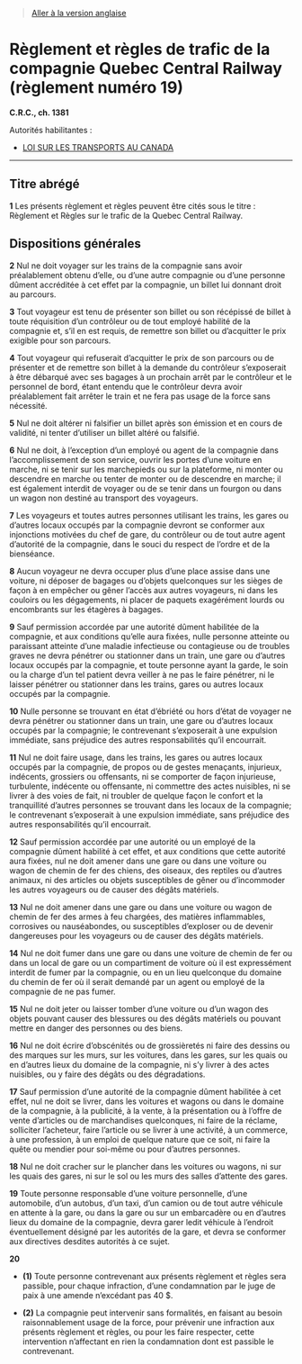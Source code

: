 > [Aller à la version anglaise](/en/Regulations/Consolidated%20Regulations%20of%20Canada/1301-1400/C.R.C.,%20c.%201381.md)

# Règlement et règles de trafic de la compagnie Quebec Central Railway (règlement numéro 19)

**C.R.C., ch. 1381**

Autorités habilitantes : 
- [LOI SUR LES TRANSPORTS AU CANADA](/fr/Lois/Lois%20du%20Canada/1996/ch.%2010.md)

----------



## Titre abrégé


**1** Les présents règlement et règles peuvent être cités sous le titre : Règlement et Règles sur le trafic de la Quebec Central Railway.




## Dispositions générales


**2** Nul ne doit voyager sur les trains de la compagnie sans avoir préalablement obtenu d’elle, ou d’une autre compagnie ou d’une personne dûment accréditée à cet effet par la compagnie, un billet lui donnant droit au parcours.



**3** Tout voyageur est tenu de présenter son billet ou son récépissé de billet à toute réquisition d’un contrôleur ou de tout employé habilité de la compagnie et, s’il en est requis, de remettre son billet ou d’acquitter le prix exigible pour son parcours.



**4** Tout voyageur qui refuserait d’acquitter le prix de son parcours ou de présenter et de remettre son billet à la demande du contrôleur s’exposerait à être débarqué avec ses bagages à un prochain arrêt par le contrôleur et le personnel de bord, étant entendu que le contrôleur devra avoir préalablement fait arrêter le train et ne fera pas usage de la force sans nécessité.



**5** Nul ne doit altérer ni falsifier un billet après son émission et en cours de validité, ni tenter d’utiliser un billet altéré ou falsifié.



**6** Nul ne doit, à l’exception d’un employé ou agent de la compagnie dans l’accomplissement de son service, ouvrir les portes d’une voiture en marche, ni se tenir sur les marchepieds ou sur la plateforme, ni monter ou descendre en marche ou tenter de monter ou de descendre en marche; il est également interdit de voyager ou de se tenir dans un fourgon ou dans un wagon non destiné au transport des voyageurs.



**7** Les voyageurs et toutes autres personnes utilisant les trains, les gares ou d’autres locaux occupés par la compagnie devront se conformer aux injonctions motivées du chef de gare, du contrôleur ou de tout autre agent d’autorité de la compagnie, dans le souci du respect de l’ordre et de la bienséance.



**8** Aucun voyageur ne devra occuper plus d’une place assise dans une voiture, ni déposer de bagages ou d’objets quelconques sur les sièges de façon à en empêcher ou gêner l’accès aux autres voyageurs, ni dans les couloirs ou les dégagements, ni placer de paquets exagérément lourds ou encombrants sur les étagères à bagages.



**9** Sauf permission accordée par une autorité dûment habilitée de la compagnie, et aux conditions qu’elle aura fixées, nulle personne atteinte ou paraissant atteinte d’une maladie infectieuse ou contagieuse ou de troubles graves ne devra pénétrer ou stationner dans un train, une gare ou d’autres locaux occupés par la compagnie, et toute personne ayant la garde, le soin ou la charge d’un tel patient devra veiller à ne pas le faire pénétrer, ni le laisser pénétrer ou stationner dans les trains, gares ou autres locaux occupés par la compagnie.



**10** Nulle personne se trouvant en état d’ébriété ou hors d’état de voyager ne devra pénétrer ou stationner dans un train, une gare ou d’autres locaux occupés par la compagnie; le contrevenant s’exposerait à une expulsion immédiate, sans préjudice des autres responsabilités qu’il encourrait.



**11** Nul ne doit faire usage, dans les trains, les gares ou autres locaux occupés par la compagnie, de propos ou de gestes menaçants, injurieux, indécents, grossiers ou offensants, ni se comporter de façon injurieuse, turbulente, indécente ou offensante, ni commettre des actes nuisibles, ni se livrer à des voies de fait, ni troubler de quelque façon le confort et la tranquillité d’autres personnes se trouvant dans les locaux de la compagnie; le contrevenant s’exposerait à une expulsion immédiate, sans préjudice des autres responsabilités qu’il encourrait.



**12** Sauf permission accordée par une autorité ou un employé de la compagnie dûment habilité à cet effet, et aux conditions que cette autorité aura fixées, nul ne doit amener dans une gare ou dans une voiture ou wagon de chemin de fer des chiens, des oiseaux, des reptiles ou d’autres animaux, ni des articles ou objets susceptibles de gêner ou d’incommoder les autres voyageurs ou de causer des dégâts matériels.



**13** Nul ne doit amener dans une gare ou dans une voiture ou wagon de chemin de fer des armes à feu chargées, des matières inflammables, corrosives ou nauséabondes, ou susceptibles d’exploser ou de devenir dangereuses pour les voyageurs ou de causer des dégâts matériels.



**14** Nul ne doit fumer dans une gare ou dans une voiture de chemin de fer ou dans un local de gare ou un compartiment de voiture où il est expressément interdit de fumer par la compagnie, ou en un lieu quelconque du domaine du chemin de fer où il serait demandé par un agent ou employé de la compagnie de ne pas fumer.



**15** Nul ne doit jeter ou laisser tomber d’une voiture ou d’un wagon des objets pouvant causer des blessures ou des dégâts matériels ou pouvant mettre en danger des personnes ou des biens.



**16** Nul ne doit écrire d’obscénités ou de grossièretés ni faire des dessins ou des marques sur les murs, sur les voitures, dans les gares, sur les quais ou en d’autres lieux du domaine de la compagnie, ni s’y livrer à des actes nuisibles, ou y faire des dégâts ou des dégradations.



**17** Sauf permission d’une autorité de la compagnie dûment habilitée à cet effet, nul ne doit se livrer, dans les voitures et wagons ou dans le domaine de la compagnie, à la publicité, à la vente, à la présentation ou à l’offre de vente d’articles ou de marchandises quelconques, ni faire de la réclame, solliciter l’acheteur, faire l’article ou se livrer à une activité, à un commerce, à une profession, à un emploi de quelque nature que ce soit, ni faire la quête ou mendier pour soi-même ou pour d’autres personnes.



**18** Nul ne doit cracher sur le plancher dans les voitures ou wagons, ni sur les quais des gares, ni sur le sol ou les murs des salles d’attente des gares.



**19** Toute personne responsable d’une voiture personnelle, d’une automobile, d’un autobus, d’un taxi, d’un camion ou de tout autre véhicule en attente à la gare, ou dans la gare ou sur un embarcadère ou en d’autres lieux du domaine de la compagnie, devra garer ledit véhicule à l’endroit éventuellement désigné par les autorités de la gare, et devra se conformer aux directives desdites autorités à ce sujet.



**20** 

- **(1)** Toute personne contrevenant aux présents règlement et règles sera passible, pour chaque infraction, d’une condamnation par le juge de paix à une amende n’excédant pas 40 $.

- **(2)** La compagnie peut intervenir sans formalités, en faisant au besoin raisonnablement usage de la force, pour prévenir une infraction aux présents règlement et règles, ou pour les faire respecter, cette intervention n’affectant en rien la condamnation dont est passible le contrevenant.


